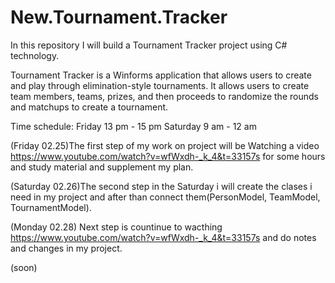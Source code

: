 # New.Tournament.Tracker
In this repository I will build a Tournament Tracker project using C# technology.

Tournament Tracker is a Winforms application that allows users to create and play through elimination-style tournaments. It allows users to create team members, teams, prizes, and then proceeds to randomize the rounds and matchups to create a tournament.

Time schedule: Friday 13 pm - 15 pm Saturday 9 am - 12 am

(Friday 02.25)The first step of my work on project will be Watching a video https://www.youtube.com/watch?v=wfWxdh-_k_4&t=33157s for some hours and study material and supplement my plan.

(Saturday 02.26)The second step in the Saturday i will create the clases i need in my project and after than connect them(PersonModel, TeamModel, TournamentModel).

(Monday 02.28) Next step is countinue to wacthing https://www.youtube.com/watch?v=wfWxdh-_k_4&t=33157s and do notes and changes in my project.

(soon)
